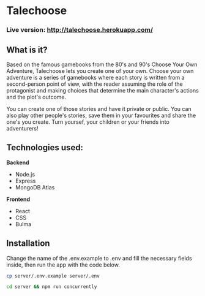 # Talechoose

### Live version: http://talechoose.herokuapp.com/

## What is it?

Based on the famous gamebooks from the 80's and 90's Choose Your Own Adventure, Talechoose lets you create one of your own. Choose your own adventure is a series of gamebooks where each story is written from a second-person point of view, with the reader assuming the role of the protagonist and making choices that determine the main character's actions and the plot's outcome.

You can create one of those stories and have it private or public. You can also play other people's stories, save them in your favourites and share the one's you create. Turn yoursef, your children or your friends into adventurers!

## Technologies used:

**Backend**
  - Node.js
  - Express
  - MongoDB Atlas

**Frontend**
  - React
  - CSS
  - Bulma

## Installation

Change the name of the .env.example to .env and fill the necessary fields inside, then run the app with the code below.

```bash
cp server/.env.example server/.env
```


```bash
cd server && npm run concurrently
```


